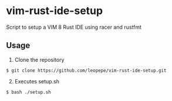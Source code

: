 # vim-rust-ide-setup
Script to setup a VIM 8 Rust IDE using racer and rustfmt

## Usage

1. Clone the repository
```shell
$ git clone https://github.com/leopepe/vim-rust-ide-setup.git
```
2. Executes setup.sh
```shell
$ bash ./setup.sh
```
